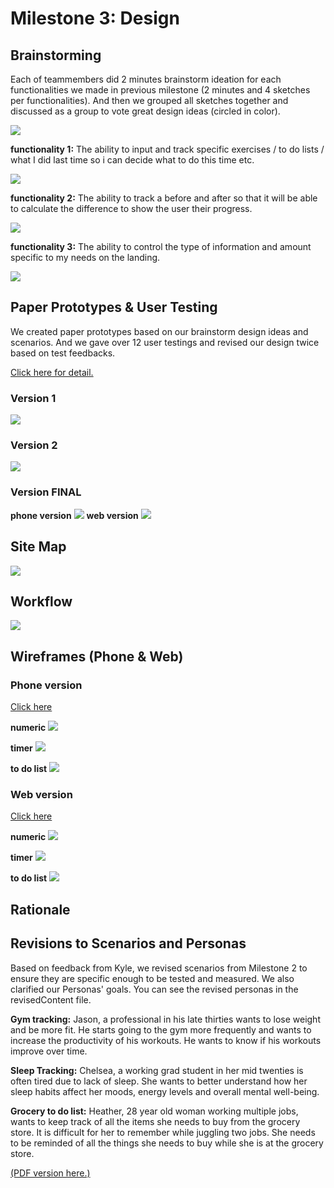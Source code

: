 # Milestone 3: Design

## Brainstorming

Each of teammembers did 2 minutes brainstorm ideation for each functionalities we made in previous milestone (2 minutes and 4 sketches per functionalities). And then we grouped all sketches together and discussed as a group to vote great design ideas (circled in color). 

![](brainstorm/brainstorm.jpeg)

<div class='page-break'></div>

**functionality 1:**
The ability to input and track specific exercises / to do lists / what I did last time so i can decide what to do this time etc. 

![](brainstorm/Functionality-1.png)

<div class='page-break'></div>

**functionality 2:**
The ability to track a before and after so that it will be able to calculate the difference to show the user their progress.

![](brainstorm/Functionality-2.png)

<div class='page-break'></div>


**functionality 3:**
 The ability to control the type of information and amount specific to my needs on the landing. 

![](brainstorm/Functionality-3.png)

<div class='page-break'></div>

## Paper Prototypes & User Testing
We created paper prototypes based on our brainstorm design ideas and scenarios. And we gave over 12 user testings and revised our design twice based on test feedbacks.

[Click here for detail.](paper-prototype/)

### Version 1
![](paper-prototype/paper-prototype-v1.png)
<div class='page-break'></div>

### Version 2
![](paper-prototype/paper-prototype-v2-components.png)
<div class='page-break'></div>

### Version FINAL
**phone version**
![](paper-prototype/paper-prototype-FINAL-components.png)
**web version**
![](paper-prototype/paper-prototype-FINAL-components-web.jpeg)
<div class='page-break'></div>



## Site Map
![](SiteMap.jpg)
<div class='page-break'></div>

## Workflow
![](workflow.png)
<div class='page-break'></div>

## Wireframes (Phone & Web)
### Phone version
[Click here](wireframes/wireframes-phone/)

**numeric**
![](wireframes/wireframes-phone/wireframe-phone-numberic.png)
<div class='page-break'></div>

**timer**
![](wireframes/wireframes-phone/wireframe-phone-timer.png)
<div class='page-break'></div>

**to do list**
![](wireframes/wireframes-phone/wireframe-phone-todolist.png)
<div class='page-break'></div>

### Web version
[Click here](wireframes/wireframes-web/)

**numeric**
![](wireframes/wireframes-web/wireframe-web-numeric.png)
<div class='page-break'></div>

**timer**
![](wireframes/wireframes-web/wireframe-web-timer.png)
<div class='page-break'></div>

**to do list**
![](wireframes/wireframes-web/wireframe-web-todolist.png)
<div class='page-break'></div>



## Rationale


## Revisions to Scenarios and Personas
Based on feedback from Kyle, we revised scenarios from Milestone 2 to ensure they are specific enough to be tested and measured. We also clarified our Personas' goals. You can see the revised personas in the revisedContent file. 

**Gym tracking:**
Jason, a professional in his late thirties wants to lose weight and be more fit. He starts going to the gym more frequently and wants to increase the productivity of his workouts. He wants to know if his workouts improve over time. 

**Sleep Tracking:**
Chelsea, a working grad student in her mid twenties is often tired due to lack of sleep. She wants to better understand how her sleep habits affect her moods, energy levels and overall mental well-being. 

**Grocery to do list:**
Heather, 28 year old woman working multiple jobs, wants to keep track of all the items she needs to buy from the grocery store. It is difficult for her to remember while juggling two jobs. She needs to be reminded of all the things she needs to buy while she is at the grocery store. 

[(PDF version here.)](revisedContent/scenarios-revised.pdf)
